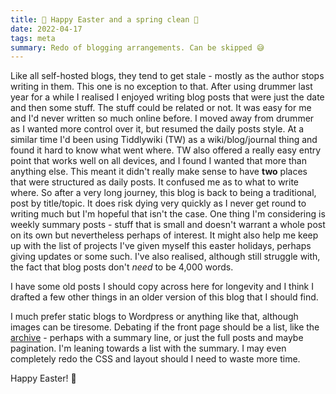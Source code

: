 ```yaml
---
title: 🐥 Happy Easter and a spring clean 🧹
date: 2022-04-17
tags: meta
summary: Redo of blogging arrangements. Can be skipped 😅
---
```


Like all self-hosted blogs, they tend to get stale - mostly as the author stops writing in them. This one is no exception to that. After using drummer last year for a while I realised I enjoyed writing blog posts that were just the date and then some stuff. The stuff could be related or not. It was easy for me and I'd never written so much online before. I moved away from drummer as I wanted more control over it, but resumed the daily posts style. At a similar time I'd been using Tiddlywiki (TW) as a wiki/blog/journal thing and found it hard to know what went where. TW also offered a really easy entry point that works well on all devices, and I found I wanted that more than anything else. This meant it didn't really make sense to have **two** places that were structured as daily posts. It confused me as to what to write where. So after a very long journey, this blog is back to being a traditional, post by title/topic. It does risk dying very quickly as I never get round to writing much but I'm hopeful that isn't the case. One thing I'm considering is weekly summary posts - stuff that is small and doesn't warrant a whole post on its own but nevertheless perhaps of interest. It might also help me keep up with the list of projects I've given myself this easter holidays, perhaps giving updates or some such. I've also realised, although still struggle with, the fact that blog posts don't *need* to be 4,000 words.

I have some old posts I should copy across here for longevity and I think I drafted a few other things in an older version of this blog that I should find.

I much prefer static blogs to Wordpress or anything like that, although images can be tiresome. Debating if the front page should be a list, like the [archive](/archive/) - perhaps with a summary line, or just the full posts and maybe pagination. I'm leaning towards a list with the summary. I may even completely redo the CSS and layout should I need to waste more time.

Happy Easter! 🐣
